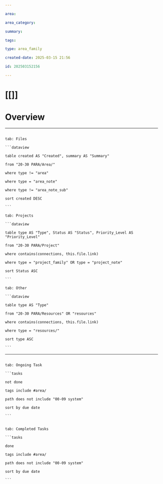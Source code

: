 ```yaml
---

area: 

area_category:

summary:

tags:

type: area_family

created-date: 2025-03-15 21:56

id: 202503152156

---
```


# [[]]

# Overview



---

````tabs

tab: Files

```dataview

table created AS "Created", summary AS "Summary"

from "20-30 PARA/Area/"

where type != "area"

where type = "area_note"

where type != "area_note_sub"

sort created DESC

```

tab: Projects

```dataview

table type AS "Type", Status AS "Status", Priority_Level AS "Priority_Level"

from "20-30 PARA/Project"

where contains(connections, this.file.link)

where type = "project_family" OR type = "project_note"

sort Status ASC

```

tab: Other

```dataview

table type AS "Type"

from "20-30 PARA/Resources" OR "resources"

where contains(connections, this.file.link)

where type = "resources/"

sort type ASC

```

````

---
  

````tabs

tab: Ongoing Task

```tasks

not done

tags include #area/

path does not include "00-09 system"

sort by due date

```

````

````tabs

tab: Completed Tasks

```tasks

done

tags include #area/

path does not include "00-09 system"

sort by due date

```

````

  

